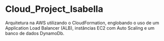 # Cloud_Project_Isabella
Arquitetura na AWS utilizando o CloudFormation, englobando o uso de um Application Load Balancer (ALB), instâncias EC2 com Auto Scaling e um banco de dados DynamoDb.
